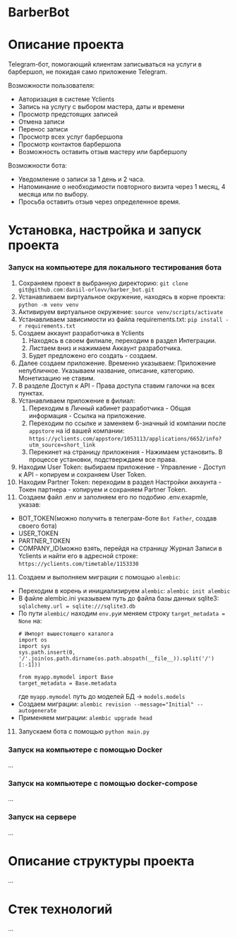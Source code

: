 # BarberBot

# Описание проекта
Telegram-бот, помогающий клиентам записываться на услуги в барбершоп, не покидая само приложение Telegram.

Возможности пользователя: 
- Авторизация в системе Yclients
- Запись на услугу с выбором мастера, даты и времени
- Просмотр предстоящих записей
- Отмена записи
- Перенос записи
- Просмотр всех услуг барбершопа
- Просмотр контактов барбершопа
- Возможность оставить отзыв мастеру или барбершопу

Возможности бота:
- Уведомление о записи за 1 день и 2 часа.
- Напоминание о необходимости повторного визита через 1 месяц, 4 месяца или по выбору.
- Просьба оставить отзыв через определенное время.



# Установка, настройка и запуск проекта

### Запуск на компьютере для локального тестирования бота
1. Сохраняем проект в выбранную директорию: `git clone git@github.com:daniil-orlovv/barber_bot.git`
2. Устанавливаем виртуальное окружение, находясь в корне проекта: `python -m venv venv`
3. Активируем виртуальное окружение: `source venv/scripts/activate`
4. Устанавливаем зависимости из файла requirements.txt: `pip install -r requirements.txt`
5. Создаем аккаунт разработчика в Yclients
   1. Находясь в своем филиале, переходим в раздел Интеграции.
   2. Листаем вниз и нажимаем Аккаунт разработчика.
   3. Будет предложено его создать - создаем.
6. Далее создаем приложение. Временно указываем: Приложение непубличное. Указываем название, описание, категорию. Монетизацию не ставим.
7. В разделе Доступ к API - Права доступа ставим галочки на всех пунктах.
8. Устанавливаем приложение в филиал:
   1. Переходим в Личный кабинет разработчика - Общая информация - Ссылка на приложение.
   2. Переходим по ссылке и заменяем 6-значный id компании после `appstore` на id вашей компании: `https://yclients.com/appstore/1053113/applications/6652/info?utm_source=short_link`
   3. Перекинет на страницу приложения - Нажимаем установить. В процессе установки, подстверждаем все права.
10. Находим User Token: выбираем приложение - Управление - Доступ к API - копируем и сохраняем User Token.
11. Находим Partner Token: переходим в раздел Настройки аккаунта - Токен партнера - копируем и сохраняем Partner Token.
12. Создаем файл .env и заполняем его по подобию .env.exapmle, указав:
   - BOT_TOKEN(можно получить в телеграм-боте `Bot Father`, создав своего бота)
   - USER_TOKEN
   - PARTNER_TOKEN
   - COMPANY_ID(можно взять, перейдя на страницу Журнал Записи в Yclients и найти его в адресной строке: `https://yclients.com/timetable/1153330`
11. Создаем и выполняем миграции с помощью `alembic`:
   - Переходим в корень и инициализируем `alembic`: `alembic init alembic`
   - В файле alembic.ini указываем путь до файла базы данных sqlite3: `sqlalchemy.url = sqlite:///sqlite3.db`
   - По пути `alembic/` находим `env.py`и меняем строку `target_metadata = None` на:
      ```
      # Импорт вышестоящего каталога
      import os
      import sys
      sys.path.insert(0, '/'.join(os.path.dirname(os.path.abspath(__file__)).split('/')[:-1]))

      from myapp.mymodel import Base
      target_metadata = Base.metadata
      ```
      где `myapp.mymodel` путь до моделей БД -> `models.models`
   - Создаем миграции: `alembic revision --message="Initial" --autogenerate`
   - Применяем миграции: `alembic upgrade head`
11. Запускаем бота с помощью `python main.py`

### Запуск на компьютере c помощью Docker
...

### Запуск на компьютере c помощью docker-compose
...
      

### Запуск на сервере
...
   


# Описание структуры проекта
...

# Стек технологий
...
